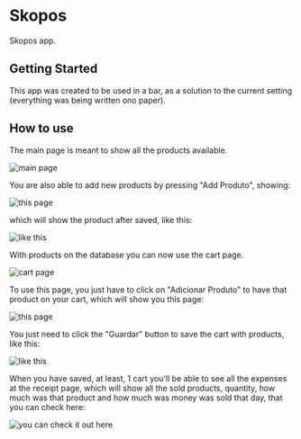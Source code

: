 # Skopos

Skopos app.

## Getting Started

This app was created to be used in a bar, as a solution to the current setting (everything was being written ono paper).

## How to use

The main page is meant to show all the products available.

![main page](./docs/home_page.png)

You are also able to add new products by pressing "Add Produto", showing:

![this page](./docs/add_new_prod_page.png)

which will show the product after saved, like this:

![like this](./docs/home_page_with_new_prod.png)

With products on the database you can now use the cart page.

![cart page](./docs/empty_cart_page.png)

To use this page, you just have to click on "Adicionar Produto" to have that product on your cart, which will show you this page:

![this page](./docs/add_new_prod_to_cart_page.png)

You just need to click the "Guardar" button to save the cart with products, like this:

![like this](./docs/card_page_with_prod.png)

When you have saved, at least, 1 cart you'll be able to see all the expenses at the receipt page,
which will show all the sold products, quantity, how much was that product and how much was money
was sold that day, that you can check here:

![you can check it out here](./docs/receipt_page.png) 